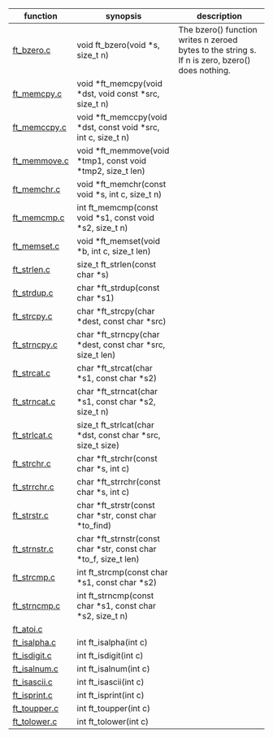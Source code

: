 function          | synopsis       |                                  description
------------------|---------------------------------------------|--------------------
[ft_bzero.c ]     | void  ft_bzero(void *s, size_t n)           | The bzero() function writes n zeroed bytes to the string s.  If n is zero, bzero() does nothing.
[ft_memcpy.c]     | void    *ft_memcpy(void *dst, void const *src, size_t n) |
[ft_memccpy.c]    | void    *ft_memccpy(void *dst, const void *src, int c, size_t n)
[ft_memmove.c]    | void    *ft_memmove(void *tmp1, const void *tmp2, size_t len)
[ft_memchr.c]     | void    *ft_memchr(const void *s, int c, size_t n)
[ft_memcmp.c]     | int     ft_memcmp(const void *s1, const void *s2, size_t n)
[ft_memset.c]     | void    *ft_memset(void *b, int c, size_t len)
[ft_strlen.c]     | size_t  ft_strlen(const char *s)
[ft_strdup.c]     | char    *ft_strdup(const char *s1)
[ft_strcpy.c]     | char    *ft_strcpy(char *dest, const char *src)
[ft_strncpy.c]    | char    *ft_strncpy(char *dest, const char *src, size_t len)
[ft_strcat.c]     | char    *ft_strcat(char *s1, const char *s2)
[ft_strncat.c]    | char    *ft_strncat(char *s1, const char *s2, size_t n)
[ft_strlcat.c]    | size_t  ft_strlcat(char *dst, const char *src, size_t size)
[ft_strchr.c]     | char    *ft_strchr(const char *s, int c)
[ft_strrchr.c]    | char    *ft_strrchr(const char *s, int c)
[ft_strstr.c]     | char    *ft_strstr(const char *str, const char *to_find)
[ft_strnstr.c]    | char    *ft_strnstr(const char *str, const char *to_f, size_t len)
[ft_strcmp.c]     | int      ft_strcmp(const char *s1, const char *s2)
[ft_strncmp.c]    | int     ft_strncmp(const char *s1, const char *s2, size_t n)
[ft_atoi.c]       | 
[ft_isalpha.c]    | int     ft_isalpha(int c)
[ft_isdigit.c]    | int      ft_isdigit(int c)
[ft_isalnum.c]    | int ft_isalnum(int c)
[ft_isascii.c]    | int     ft_isascii(int c)
[ft_isprint.c]    | int     ft_isprint(int c)
[ft_toupper.c]    | int     ft_toupper(int c)
[ft_tolower.c]     | int     ft_tolower(int c)






[ft_bzero.c ]:https://github.com/rvsrudik/libft/blob/master/ft_bzero.c 
[ft_memcpy.c]:https://github.com/rvsrudik/libft/blob/master/ft_memcpy.c
[ft_memccpy.c]:https://github.com/rvsrudik/libft/blob/master/ft_memccpy.c
[ft_memmove.c]:https://github.com/rvsrudik/libft/blob/master/ft_memmove.c
[ft_memchr.c]:https://github.com/rvsrudik/libft/blob/master/ft_memchr.c
[ft_memcmp.c]:https://github.com/rvsrudik/libft/blob/master/ft_memcmp.c
[ft_memset.c]:https://github.com/rvsrudik/libft/blob/master/ft_memset.c
[ft_strlen.c]:https://github.com/rvsrudik/libft/blob/master/ft_strlen.c
[ft_strdup.c]:https://github.com/rvsrudik/libft/blob/master/ft_strdup.c
[ft_strcpy.c]:https://github.com/rvsrudik/libft/blob/master/ft_strcpy.c
[ft_strncpy.c]:https://github.com/rvsrudik/libft/blob/master/ft_strncpy.c
[ft_strcat.c]:https://github.com/rvsrudik/libft/blob/master/ft_strcat.c
[ft_strncat.c]:https://github.com/rvsrudik/libft/blob/master/ft_strncat.c
[ft_strlcat.c]:https://github.com/rvsrudik/libft/blob/master/ft_strlcat.c
[ft_strchr.c]:https://github.com/rvsrudik/libft/blob/master/ft_strchr.c
[ft_strrchr.c]:https://github.com/rvsrudik/libft/blob/master/ft_strrchr.c
[ft_strstr.c]:https://github.com/rvsrudik/libft/blob/master/ft_strstr.c
[ft_strnstr.c]:https://github.com/rvsrudik/libft/blob/master/ft_strnstr.c
[ft_strcmp.c]:https://github.com/rvsrudik/libft/blob/master/ft_strcmp.c
[ft_strncmp.c]:https://github.com/rvsrudik/libft/blob/master/ft_strncmp.c
[ft_atoi.c]:https://github.com/rvsrudik/libft/blob/master/ft_atoi.c 
[ft_isalpha.c]:https://github.com/rvsrudik/libft/blob/master/ft_isalpha.c
[ft_isdigit.c]:https://github.com/rvsrudik/libft/blob/master/ft_isdigit.c
[ft_isalnum.c]:https://github.com/rvsrudik/libft/blob/master/ft_isalnum.c
[ft_isascii.c]:https://github.com/rvsrudik/libft/blob/master/ft_isascii.c
[ft_isprint.c]:https://github.com/rvsrudik/libft/blob/master/ft_isprint.c
[ft_toupper.c]:https://github.com/rvsrudik/libft/blob/master/ft_toupper.c
[ft_tolower.c]:https://github.com/rvsrudik/libft/blob/master/ft_tolower.c


